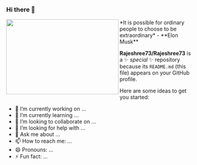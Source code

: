 ### Hi there 👋

<img align="left" width="300" height="200" src="https://tenor.com/view/robot-hello-wave-hi-gif-14404937.gif">
*It is possible for ordinary people to choose to be extraordinary* - **Elon Musk** 

**Rajeshree73/Rajeshree73** is a ✨ _special_ ✨ repository because its `README.md` (this file) appears on your GitHub profile.

Here are some ideas to get you started:

- 🔭 I’m currently working on ...
- 🌱 I’m currently learning ...
- 👯 I’m looking to collaborate on ...
- 🤔 I’m looking for help with ...
- 💬 Ask me about ...
- 📫 How to reach me: ...
- 😄 Pronouns: ...
- ⚡ Fun fact: ...
